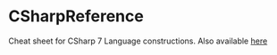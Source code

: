 # CSharpReference
Cheat sheet for CSharp 7 Language constructions. 
Also available [here](http://maximkitsenko.github.io/C-Sharp-7-0-example)
